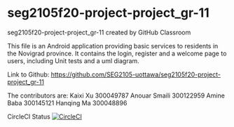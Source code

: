# seg2105f20-project-project_gr-11
seg2105f20-project-project_gr-11 created by GitHub Classroom

This file is an Android application providing basic services to residents in the Novigrad province. 
It contains the login, register and a welcome page to users, including Unit tests and a uml diagram.

Link to Github: https://github.com/SEG2105-uottawa/seg2105f20-project-project_gr-11
                
The contributors are:
                    Kaixi Xu 300049787
                    Anouar Smaili 300122959
                    Amine Baba 300145121
                    Hanqing Ma 300048896
 
 CircleCI Status
[![CircleCI](https://circleci.com/gh/SEG2105-uottawa/seg2105f20-project-project_gr-11/tree/master.svg?style=svg&circle-token=bd07f44d5b7001f77319e8bcf5d142172f93fb22)](https://circleci.com/gh/SEG2105-uottawa/seg2105f20-project-project_gr-11/tree/master)
